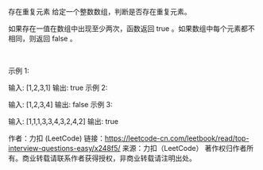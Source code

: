 存在重复元素
给定一个整数数组，判断是否存在重复元素。

如果存在一值在数组中出现至少两次，函数返回 true 。如果数组中每个元素都不相同，则返回 false 。

 

示例 1:

输入: [1,2,3,1]
输出: true
示例 2:

输入: [1,2,3,4]
输出: false
示例 3:

输入: [1,1,1,3,3,4,3,2,4,2]
输出: true

作者：力扣 (LeetCode)
链接：https://leetcode-cn.com/leetbook/read/top-interview-questions-easy/x248f5/
来源：力扣（LeetCode）
著作权归作者所有。商业转载请联系作者获得授权，非商业转载请注明出处。